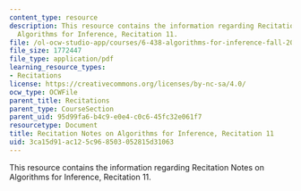 ```yaml
---
content_type: resource
description: This resource contains the information regarding Recitation Notes on
  Algorithms for Inference, Recitation 11.
file: /ol-ocw-studio-app/courses/6-438-algorithms-for-inference-fall-2014/3ca15d91ac125c968503052815d31063_MIT6_438F14_rec11.pdf
file_size: 1772447
file_type: application/pdf
learning_resource_types:
- Recitations
license: https://creativecommons.org/licenses/by-nc-sa/4.0/
ocw_type: OCWFile
parent_title: Recitations
parent_type: CourseSection
parent_uid: 95d99fa6-b4c9-e0e4-c0c6-45fc32e061f7
resourcetype: Document
title: Recitation Notes on Algorithms for Inference, Recitation 11
uid: 3ca15d91-ac12-5c96-8503-052815d31063
---
```

This resource contains the information regarding Recitation Notes on Algorithms for Inference, Recitation 11.